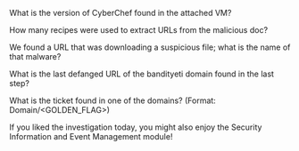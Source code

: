 
What is the version of CyberChef found in the attached VM?

How many recipes were used to extract URLs from the malicious doc?

We found a URL that was downloading a suspicious file; what is the name of that malware?

What is the last defanged URL of the bandityeti domain found in the last step?

What is the ticket found in one of the domains? (Format: Domain/<GOLDEN_FLAG>)

If you liked the investigation today, you might also enjoy the Security Information and Event Management module! 
